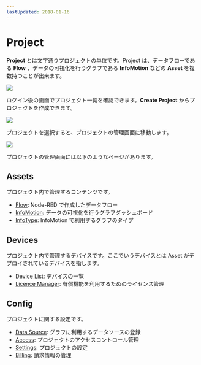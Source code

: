 ```yaml
---
lastUpdated: 2018-01-16
---
```


# Project

**Project** とは文字通りプロジェクトの単位です。Project は、データフローである **Flow** 、データの可視化を行うグラフである **InfoMotion** などの **Asset** を複数持つことが出来ます。

![](/_asset/images/enebular-developers-aboutproject.png)

ログイン後の画面でプロジェクト一覧を確認できます。**Create Project** からプロジェクトを作成できます。

![](https://i.gyazo.com/51acafe4528d30c62373d866d86cc76b.png)

プロジェクトを選択すると、プロジェクトの管理画面に移動します。

![](https://i.gyazo.com/ec81d095001a8187fe8a0321bdd89590.png)

プロジェクトの管理画面には以下のようなページがあります。

## Assets

プロジェクト内で管理するコンテンツです。

- [Flow](./Flow/CreateFlow.md): Node-RED で作成したデータフロー
- [InfoMotion](./InfoMotion/Introduction.md): データの可視化を行うグラフダッシュボード
- [InfoType](./InfoMotion/InfoMotionTool.md): InfoMotion で利用するグラフのタイプ

## Devices

プロジェクト内で管理するデバイスです。ここでいうデバイスとは Asset がデプロイされているデバイスを指します。

- [Device List](./Device/Introduction.md): デバイスの一覧
- [Licence Manager](./Device/ManageLicence.md): 有償機能を利用するためのライセンス管理

## Config

プロジェクトに関する設定です。

- [Data Source](./InfoMotion/CreateDataSource.md): グラフに利用するデータソースの登録
- [Access](./Access/index.md): プロジェクトのアクセスコントロール管理
- [Settings](./Project/Settings.md): プロジェクトの設定
- [Billing](./Project/Billing.md): 請求情報の管理